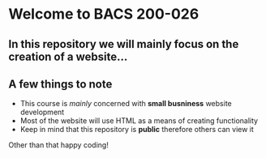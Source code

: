 # Welcome to BACS 200-026
## In this repository we will mainly focus on the creation of a website...

## A few things to note
- This course is *mainly* concerned with **small busniness** website development
- Most of the website will use HTML as a means of creating functionality
- Keep in mind that this repository is **public** therefore others can view it

Other than that happy coding!
